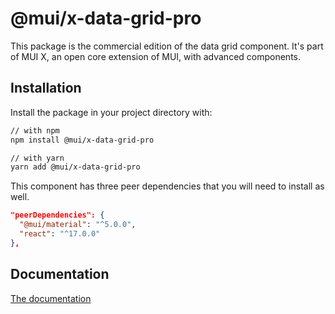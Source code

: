 # @mui/x-data-grid-pro

This package is the commercial edition of the data grid component.
It's part of MUI X, an open core extension of MUI, with advanced components.

## Installation

Install the package in your project directory with:

```sh
// with npm
npm install @mui/x-data-grid-pro

// with yarn
yarn add @mui/x-data-grid-pro
```

This component has three peer dependencies that you will need to install as well.

```json
"peerDependencies": {
  "@mui/material": "^5.0.0",
  "react": "^17.0.0"
},
```

## Documentation

[The documentation](https://mui.com/components/data-grid/)
